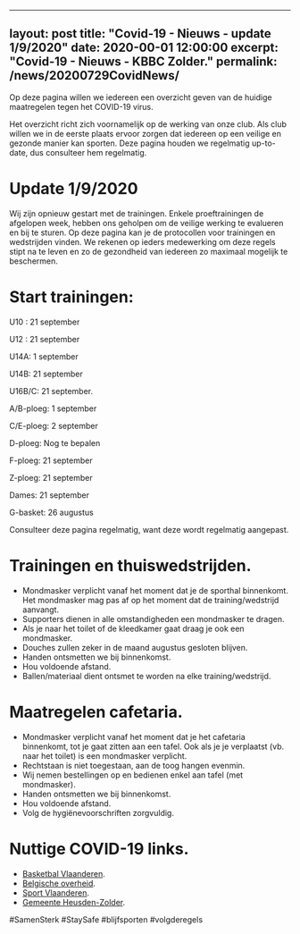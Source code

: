 
---
layout: post
title: "Covid-19 - Nieuws - update 1/9/2020"
date: 2020-00-01 12:00:00
excerpt: "Covid-19 - Nieuws - KBBC Zolder."
permalink: /news/20200729CovidNews/
---

Op deze pagina willen we iedereen een overzicht geven van de huidige maatregelen tegen het COVID-19 virus.

Het overzicht richt zich voornamelijk op de werking van onze club.
Als club willen we in de eerste plaats ervoor zorgen dat iedereen op een veilige en gezonde manier kan sporten.
Deze pagina houden we regelmatig up-to-date, dus consulteer hem regelmatig.

# Update 1/9/2020

Wij zijn opnieuw gestart met de trainingen. Enkele proeftrainingen de afgelopen week, hebben ons geholpen om de veilige werking te evalueren en bij te sturen.
Op deze pagina kan je de protocollen voor trainingen en wedstrijden vinden. We rekenen op ieders medewerking om deze regels stipt na te leven en zo de gezondheid van iedereen zo maximaal mogelijk te beschermen.

# Start trainingen:
U10 : 21 september

U12 : 21 september

U14A: 1 september

U14B: 21 september

U16B/C: 21 september.

A/B-ploeg: 1 september

C/E-ploeg: 2 september

D-ploeg: Nog te bepalen

F-ploeg: 21 september

Z-ploeg: 21 september

Dames: 21 september

G-basket: 26 augustus

Consulteer deze pagina regelmatig, want deze wordt regelmatig aangepast.

# Trainingen en thuiswedstrijden.
- Mondmasker verplicht vanaf het moment dat je de sporthal binnenkomt. Het mondmasker mag pas af op het moment dat de training/wedstrijd aanvangt.
- Supporters dienen in alle omstandigheden een mondmasker te dragen. 
- Als je naar het toilet of de kleedkamer gaat draag je ook een mondmasker.
- Douches zullen zeker in de maand augustus gesloten blijven.
- Handen ontsmetten we bij binnenkomst.
- Hou voldoende afstand.
- Ballen/materiaal dient ontsmet te worden na elke training/wedstrijd.

# Maatregelen cafetaria.
- Mondmasker verplicht vanaf het moment dat je het cafetaria binnenkomt, tot je gaat zitten aan een tafel. Ook als je je verplaatst (vb. naar het toilet) is een mondmasker verplicht.
- Rechtstaan is niet toegestaan, aan de toog hangen evenmin.
- Wij nemen bestellingen op en bedienen enkel aan tafel (met mondmasker).
- Handen ontsmetten we bij binnenkomst.
- Hou voldoende afstand.
- Volg de hygiënevoorschriften zorgvuldig.

# Nuttige COVID-19 links.
- [Basketbal Vlaanderen](https://www.basketbal.vlaanderen/coronavirus-covid-19).
- [Belgische overheid](https://www.info-coronavirus.be/nl/).
- [Sport Vlaanderen](https://www.sport.vlaanderen/corona-en-sportbeoefening-in-vlaanderen/).
- [Gemeente Heusden-Zolder](https://www.heusden-zolder.be/coronavirus).

#SamenSterk #StaySafe #blijfsporten #volgderegels
